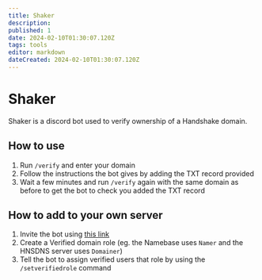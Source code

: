 ```yaml
---
title: Shaker
description: 
published: 1
date: 2024-02-10T01:30:07.120Z
tags: tools
editor: markdown
dateCreated: 2024-02-10T01:30:07.120Z
---
```


# Shaker

Shaker is a discord bot used to verify ownership of a Handshake domain.

## How to use
1. Run `/verify` and enter your domain
2. Follow the instructions the bot gives by adding the TXT record provided
3. Wait a few minutes and run `/verify` again with the same domain as before to get the bot to check you added the TXT record



## How to add to your own server
1. Invite the bot using [this link](https://discord.com/api/oauth2/authorize?client_id=1073940877984153692&permissions=402653184&scope=bot)
2. Create a Verified domain role (eg. the Namebase uses `Namer` and the HNSDNS server uses `Domainer`)
3. Tell the bot to assign verified users that role by using the `/setverifiedrole` command
